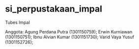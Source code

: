 # si_perpustakaan_impal
Tubes Impal

Anggota:
  Agung Perdana Putra (1301150759);
  Erwin Kurniawan (1301150751);
  Ibnu Alvian Kumar (1301151730);
  Varid Vaya Yusuf (1301152726);
